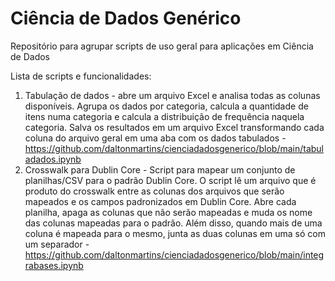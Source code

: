 # Ciência de Dados Genérico

Repositório para agrupar scripts de uso geral para aplicações em Ciência de Dados

Lista de scripts e funcionalidades:

01. Tabulação de dados - abre um arquivo Excel e analisa todas as colunas disponíveis. Agrupa os dados por categoria, calcula a quantidade de itens numa categoria e calcula a distribuição de frequência naquela categoria. Salva os resultados em um arquivo Excel transformando cada coluna do arquivo geral em uma aba com os dados tabulados - https://github.com/daltonmartins/cienciadadosgenerico/blob/main/tabuladados.ipynb
02. Crosswalk para Dublin Core - Script para mapear um conjunto de planilhas/CSV para o padrão Dublin Core. O script lê um arquivo que é produto do crosswalk entre as colunas dos arquivos que serão mapeados e os campos padronizados em Dublin Core. Abre cada planilha, apaga as colunas que não serão mapeadas e muda os nome das colunas mapeadas para o padrão. Além disso, quando mais de uma coluna é mapeada para o mesmo, junta as duas colunas em uma só com um separador - https://github.com/daltonmartins/cienciadadosgenerico/blob/main/integrabases.ipynb

